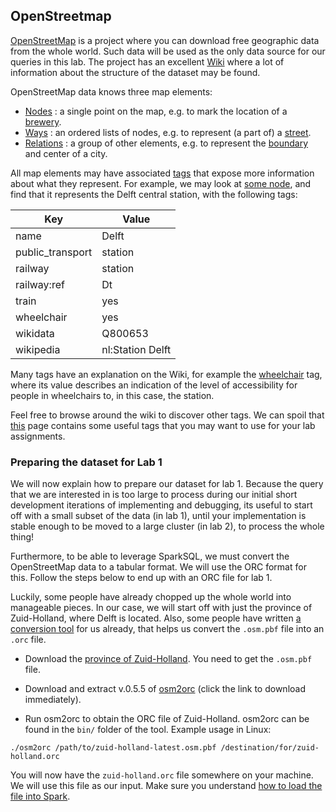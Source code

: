 ## OpenStreetmap

[OpenStreetMap] is a project where you can download free geographic data from
the whole world. Such data will be used as the only data source for our queries
in this lab. The project has an excellent [Wiki] where a lot of information
about the structure of the dataset may be found.

OpenStreetMap data knows three map elements:

* [Nodes]     : a single point on the map, e.g. to mark the location of a [brewery].
* [Ways]      : an ordered lists of nodes, e.g. to represent (a part of) a [street].
* [Relations] : a group of other elements, e.g. to represent the [boundary] and
                center of a city.

All map elements may have associated [tags] that expose more information about
what they represent. For example, we may look at [some node], and find that it
represents the Delft central station, with the following tags:

| Key | Value |
|-----|-------|
| name | Delft |
| public_transport | station |
| railway | station |
| railway:ref | Dt |
| train | yes |
| wheelchair | yes |
| wikidata | Q800653 |
| wikipedia | nl:Station Delft |

Many tags have an explanation on the Wiki, for example the [wheelchair] tag,
where its value describes an indication of the level of accessibility for people
in wheelchairs to, in this case, the station.

Feel free to browse around the wiki to discover other tags. We can spoil that
[this] page contains some useful tags that you may want to use for your lab
assignments.

### Preparing the dataset for Lab 1

We will now explain how to prepare our dataset for lab 1. Because the query that
we are interested in is too large to process during our initial short
development iterations of implementing and debugging, its useful to start off
with a small subset of the data (in lab 1), until your implementation is stable
enough to be moved to a large cluster (in lab 2), to process the whole thing!

Furthermore, to be able to leverage SparkSQL, we must convert the OpenStreetMap
data to a tabular format. We will use the ORC format for this. Follow the steps
below to end up with an ORC file for lab 1. 

Luckily, some people have already chopped up the whole world into manageable
pieces. In our case, we will start off with just the province of Zuid-Holland,
where Delft is located. Also, some people have written [a conversion tool] for
us already, that helps us convert the `.osm.pbf` file into an `.orc` file.

* Download the [province of Zuid-Holland]. You need to get the `.osm.pbf` file.

* Download and extract v.0.5.5 of [osm2orc] (click the link to download 
  immediately).

* Run osm2orc to obtain the ORC file of Zuid-Holland. osm2orc can be found in
  the `bin/` folder of the tool. Example usage in Linux:
  
```console
./osm2orc /path/to/zuid-holland-latest.osm.pbf /destination/for/zuid-holland.orc
```

You will now have the `zuid-holland.orc` file somewhere on your machine. We will
use this file as our input. Make sure you understand [how to load the file into
Spark].
 

[OpenStreetMap]: (https://www.openstreetmap.org)
[Wiki]: https://wiki.openstreetmap.org/wiki/Main_Page
[ways]: https://wiki.openstreetmap.org/wiki/Way
[nodes]: https://wiki.openstreetmap.org/wiki/Node
[relations]: https://wiki.openstreetmap.org/wiki/Relation
[tags]: https://wiki.openstreetmap.org/wiki/Tags
[boundary]: https://www.openstreetmap.org/relation/47798
[some node]: https://www.openstreetmap.org/node/3376839743
[wheelchair]: https://wiki.openstreetmap.org/wiki/Key:wheelchair
[this]: https://wiki.openstreetmap.org/wiki/Brewery
[street]: https://www.openstreetmap.org/way/7624546
[brewery]: https://www.openstreetmap.org/node/4829046021
[province of Zuid-Holland]: https://download.geofabrik.de/europe/netherlands.html
[a conversion tool]: https://github.com/mojodna/osm2orc
[osm2orc]: https://github.com/mojodna/osm2orc/releases/download/v0.5.5/osm2orc-0.5.5.tar.gz
[how to load the file into spark]: http://spark.apache.org/docs/2.4.6/sql-data-sources-load-save-functions.html